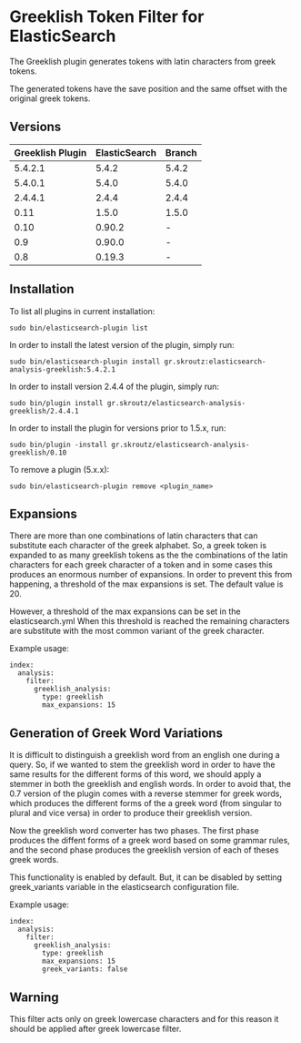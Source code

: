 Greeklish Token Filter for ElasticSearch
========================================

The Greeklish plugin generates tokens with latin characters from greek tokens.

The generated tokens have the save position and the same offset with the
original greek tokens.

Versions
------------

Greeklish Plugin | ElasticSearch | Branch |
-----------------|---------------|--------|
5.4.2.1          | 5.4.2         | 5.4.2  |
5.4.0.1          | 5.4.0         | 5.4.0  |
2.4.4.1          | 2.4.4         | 2.4.4  |
0.11             | 1.5.0         | 1.5.0  |
0.10             | 0.90.2 	 |   -    |
0.9              | 0.90.0	 |   -    |
0.8              | 0.19.3	 |   -    |

Installation
-------------

To list all plugins in current installation:

    sudo bin/elasticsearch-plugin list

In order to install the latest version of the plugin, simply run:

    sudo bin/elasticsearch-plugin install gr.skroutz:elasticsearch-analysis-greeklish:5.4.2.1

In order to install version 2.4.4 of the plugin, simply run:

    sudo bin/plugin install gr.skroutz/elasticsearch-analysis-greeklish/2.4.4.1

In order to install the plugin for versions prior to 1.5.x, run:

    sudo bin/plugin -install gr.skroutz/elasticsearch-analysis-greeklish/0.10

To remove a plugin (5.x.x):

    sudo bin/elasticsearch-plugin remove <plugin_name>

Expansions
----------

There are more than one combinations of latin characters that can substitute
each character of the greek alphabet. So, a greek token is expanded to as many
greeklish tokens as the the combinations of the latin characters for each
greek character of a token and in some cases this produces an enormous number
of expansions. In order to prevent this from happening, a threshold of the max
expansions is set.  The default value is 20.

However, a threshold of the max expansions can be set in the elasticsearch.yml
When this threshold is reached the remaining characters are substitute with
the most common variant of the greek character.

Example usage:

	index:
	  analysis:
	    filter:
	      greeklish_analysis:
	        type: greeklish
	        max_expansions: 15

Generation of Greek Word Variations
-----------------------------------

It is difficult to distinguish a greeklish word from an english one during a
query. So, if we wanted to stem the greeklish word in order to have the same
results for the different forms of this word, we should apply a stemmer in
both the greeklish and english words. In order to avoid that, the 0.7 version
of the plugin comes with a reverse stemmer for greek words, which produces the
different forms of the a greek word (from singular to plural and vice versa)
in order to produce their greeklish version.

Now the greeklish word converter has two phases. The first phase produces the
diffent forms of a greek word based on some grammar rules, and the second
phase produces the greeklish version of each of theses greek words.

This functionality is enabled by default. But, it can be disabled by setting
greek\_variants variable in the elasticsearch configuration file.

Example usage:

	index:
	  analysis:
	    filter:
	      greeklish_analysis:
	        type: greeklish
	        max_expansions: 15
	        greek_variants: false

Warning
-------

This filter acts only on greek lowercase characters and for this reason it
should be applied after greek lowercase filter.
